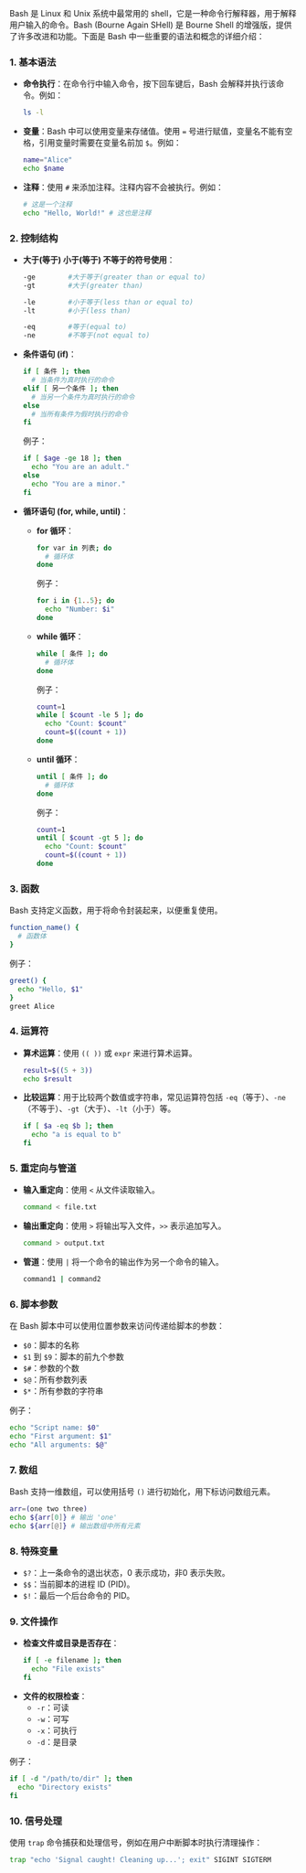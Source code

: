 Bash 是 Linux 和 Unix 系统中最常用的 shell，它是一种命令行解释器，用于解释用户输入的命令。Bash (Bourne Again SHell) 是 Bourne Shell 的增强版，提供了许多改进和功能。下面是 Bash 中一些重要的语法和概念的详细介绍：

### 1. **基本语法**
   - **命令执行**：在命令行中输入命令，按下回车键后，Bash 会解释并执行该命令。例如：
     ```bash
     ls -l
     ```
   - **变量**：Bash 中可以使用变量来存储值。使用 `=` 号进行赋值，变量名不能有空格，引用变量时需要在变量名前加 `$`。例如：
     ```bash
     name="Alice"
     echo $name
     ```
   - **注释**：使用 `#` 来添加注释。注释内容不会被执行。例如：
     ```bash
     # 这是一个注释
     echo "Hello, World!" # 这也是注释
     ```

### 2. **控制结构**
   - **大于(等于) 小于(等于) 不等于的符号使用**：
     ```bash
     -ge        #大于等于(greater than or equal to)
     -gt        #大于(greater than)

     -le        #小于等于(less than or equal to)
     -lt        #小于(less than)

     -eq        #等于(equal to)
     -ne        #不等于(not equal to)
     ```
   - **条件语句 (if)**：
     ```bash
     if [ 条件 ]; then
       # 当条件为真时执行的命令
     elif [ 另一个条件 ]; then
       # 当另一个条件为真时执行的命令
     else
       # 当所有条件为假时执行的命令
     fi
     ```
     例子：
     ```bash
     if [ $age -ge 18 ]; then
       echo "You are an adult."
     else
       echo "You are a minor."
     fi
     ```

   - **循环语句 (for, while, until)**：
     - **for 循环**：
       ```bash
       for var in 列表; do
         # 循环体
       done
       ```
       例子：
       ```bash
       for i in {1..5}; do
         echo "Number: $i"
       done
       ```
     - **while 循环**：
       ```bash
       while [ 条件 ]; do
         # 循环体
       done
       ```
       例子：
       ```bash
       count=1
       while [ $count -le 5 ]; do
         echo "Count: $count"
         count=$((count + 1))
       done
       ```
     - **until 循环**：
       ```bash
       until [ 条件 ]; do
         # 循环体
       done
       ```
       例子：
       ```bash
       count=1
       until [ $count -gt 5 ]; do
         echo "Count: $count"
         count=$((count + 1))
       done
       ```

### 3. **函数**
   Bash 支持定义函数，用于将命令封装起来，以便重复使用。
   ```bash
   function_name() {
     # 函数体
   }
   ```
   例子：
   ```bash
   greet() {
     echo "Hello, $1"
   }
   greet Alice
   ```

### 4. **运算符**
   - **算术运算**：使用 `(( ))` 或 `expr` 来进行算术运算。
     ```bash
     result=$((5 + 3))
     echo $result
     ```
   - **比较运算**：用于比较两个数值或字符串，常见运算符包括 `-eq`（等于）、`-ne`（不等于）、`-gt`（大于）、`-lt`（小于）等。
     ```bash
     if [ $a -eq $b ]; then
       echo "a is equal to b"
     fi
     ```

### 5. **重定向与管道**
   - **输入重定向**：使用 `<` 从文件读取输入。
     ```bash
     command < file.txt
     ```
   - **输出重定向**：使用 `>` 将输出写入文件，`>>` 表示追加写入。
     ```bash
     command > output.txt
     ```
   - **管道**：使用 `|` 将一个命令的输出作为另一个命令的输入。
     ```bash
     command1 | command2
     ```

### 6. **脚本参数**
   在 Bash 脚本中可以使用位置参数来访问传递给脚本的参数：
   - `$0`：脚本的名称
   - `$1` 到 `$9`：脚本的前九个参数
   - `$#`：参数的个数
   - `$@`：所有参数列表
   - `$*`：所有参数的字符串

   例子：
   ```bash
   echo "Script name: $0"
   echo "First argument: $1"
   echo "All arguments: $@"
   ```

### 7. **数组**
   Bash 支持一维数组，可以使用括号 `()` 进行初始化，用下标访问数组元素。
   ```bash
   arr=(one two three)
   echo ${arr[0]} # 输出 'one'
   echo ${arr[@]} # 输出数组中所有元素
   ```

### 8. **特殊变量**
   - `$?`：上一条命令的退出状态，0 表示成功，非0 表示失败。
   - `$$`：当前脚本的进程 ID (PID)。
   - `$!`：最后一个后台命令的 PID。

### 9. **文件操作**
   - **检查文件或目录是否存在**：
     ```bash
     if [ -e filename ]; then
       echo "File exists"
     fi
     ```
   - **文件的权限检查**：
     - `-r`：可读
     - `-w`：可写
     - `-x`：可执行
     - `-d`：是目录

   例子：
   ```bash
   if [ -d "/path/to/dir" ]; then
     echo "Directory exists"
   fi
   ```

### 10. **信号处理**
   使用 `trap` 命令捕获和处理信号，例如在用户中断脚本时执行清理操作：
   ```bash
   trap "echo 'Signal caught! Cleaning up...'; exit" SIGINT SIGTERM
   ```